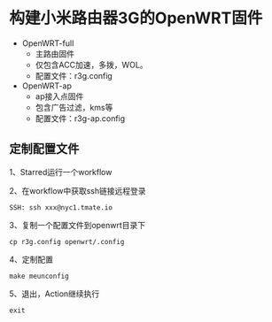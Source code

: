 # 构建小米路由器3G的OpenWRT固件

- OpenWRT-full
  - 主路由固件
  - 仅包含ACC加速，多拨，WOL。
  - 配置文件：r3g.config
- OpenWRT-ap
  - ap接入点固件
  - 包含广告过滤，kms等
  - 配置文件：r3g-ap.config

## 定制配置文件

1、Starred运行一个workflow

2、在workflow中获取ssh链接远程登录

```shell
SSH: ssh xxx@nyc1.tmate.io
```

3、复制一个配置文件到openwrt目录下

```shell
cp r3g.config openwrt/.config
```

4、定制配置

```shell
make meunconfig
```

5、退出，Action继续执行

```shell
exit
```

